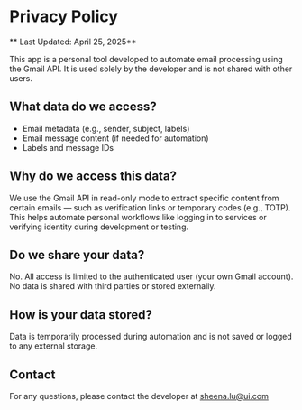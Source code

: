 # Privacy Policy

** Last Updated: April 25, 2025**

This app is a personal tool developed to automate email processing using the Gmail API. It is used solely by the
developer and is not shared with other users.

## What data do we access?

- Email metadata (e.g., sender, subject, labels)
- Email message content (if needed for automation)
- Labels and message IDs

## Why do we access this data?

We use the Gmail API in read-only mode to extract specific content from certain emails — such as verification links or
temporary codes (e.g., TOTP). This helps automate personal workflows like logging in to services or verifying identity
during development or testing.

## Do we share your data?

No. All access is limited to the authenticated user (your own Gmail account). No data is shared with third parties or
stored externally.

## How is your data stored?

Data is temporarily processed during automation and is not saved or logged to any external storage.

## Contact

For any questions, please contact the developer at sheena.lu@ui.com